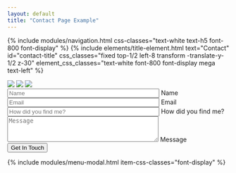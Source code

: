 ```yaml
---
layout: default
title: "Contact Page Example"
---
```


{% include modules/navigation.html css-classes="text-white text-h5 font-800 font-display" %}
{% include elements/title-element.html 
    text="Contact"
    id="contact-title"
    css_classes="fixed top-1/2 left-8 transform -translate-y-1/2 z-30"
    element_css_classes="text-white font-800 font-display mega text-left" 
%}
<div id="contact-form" class="section content-container relative z-20 w-screen mx-auto">
    <div class="contact-container grid grid-cols-2 gap-4 h-screen justify-items-center place-items-center">
        <div class="contact-image-carousel p-4 w-full h-full relative">
            <img src="https://images.squarespace-cdn.com/content/v1/5dce0508d40dcb3d649e5030/ebd46804-5930-4aae-930b-ebcc78c4361c/03032022_Sorel_KenticImpactSandal_3623_4x5.jpg" class="carousel-image w-full opacity-0" data-mouse-x="0.1" data-mouse-y="0.2">
            <img src="https://images.squarespace-cdn.com/content/v1/5dce0508d40dcb3d649e5030/1613151812831-4RW73H9VU2T3CORZTH3J/Bubly_PrideMedia_102020_4020.JPG" class="carousel-image w-full opacity-0" data-mouse-x="0.1" data-mouse-y="0.2">
            <img src="https://images.squarespace-cdn.com/content/v1/5dce0508d40dcb3d649e5030/1613076501632-TH6XC6TR3R7G10ZANBP6/Samsung+HyperFast+Photoshoot+1.jpg" class="carousel-image w-full opacity-0" data-mouse-x="0.1" data-mouse-y="0.2">
        </div>
        <div class="about-description text-white text-h4 p-4">
            <form action="/#wpcf7-f7-o1" method="post" class="wpcf7-form init" novalidate="novalidate" data-status="init">
                <div style="display: none;">
                <input type="hidden" name="_wpcf7" value="7">
                <input type="hidden" name="_wpcf7_version" value="5.6.4">
                <input type="hidden" name="_wpcf7_locale" value="en_US">
                <input type="hidden" name="_wpcf7_unit_tag" value="wpcf7-f7-o1">
                <input type="hidden" name="_wpcf7_container_post" value="0">
                <input type="hidden" name="_wpcf7_posted_data_hash" value="">
                <input type="hidden" name="_wpcf7_recaptcha_response" value="03AEkXODCxyd8_drWjm_3cnoXZAWH12KOtpWV1Yz-jHLHTEhUsg88Ym8_ffWQjbB3DX5tTVA3xsi8G3iczOddOiT50jYhtP2MvFn9vmgzsZS3jVDS9QpF7UjYwJvXb5h2U5HxY2TJwRh8MPMW7uBzbkEjdXna-76Te9wptPh_Prn644A-bXvQerscVDxapRnz07mz9uofd-ve4cmfb-5YD4qPPgXQLCfDmX2Dx0K4y3IZqnersJyts_LstPzH5r-gEGrF2nNYcj3u56J_xL3fklZ8ebZm0IlidNcEec6nWmuaig-hiXaUWzkGfg8ToG1CDnTcqf5FrQYTHNoRKsEE5olf8b5ilfv0KiJ07QPQ79273lW0reR6zZE94wnCmDwePYxmzDldWbSAiMVyO-ZbliPia4TkgJyaG3llMWchxLdz1aFrESfb_aa6fs3HkTKM8HuAU46bUNif_s8szYqEp3tRpyirMSPZpqckSWicpStMPy8ySNQp51LPpsJo0PAbBBw1cq5swzNS_">
                </div>
                <div id="name-form-field" class="floating-label-container relative">
                    <span class="wpcf7-form-control-wrap your-name block">
                        <input type="text" name="your-name" value="" size="40" class="wpcf7-form-control wpcf7-text wpcf7-validates-as-required peer" id="name" aria-required="true" aria-invalid="false" placeholder="Name">
                        <label for="name" class="peer-placeholder-shown:font-extralight peer-placeholder-shown:text-h2 peer-placeholder-shown:font-medium peer-placeholder-shown:top-0 peer-focus:-top-0 peer-focus:text-white peer-focus:text-p">Name</label>
                    </span>
                </div>
                <div id="email-form-field" class="floating-label-container relative mt-12">
                    <span class="wpcf7-form-control-wrap your-email block">
                        <input type="email" name="your-email" value="" size="40" class="wpcf7-form-control wpcf7-text wpcf7-email wpcf7-validates-as-required wpcf7-validates-as-email peer" id="email" aria-required="true" aria-invalid="false" placeholder="Email">
                        <label for="email" class="peer-placeholder-shown:font-extralight peer-placeholder-shown:text-h2 peer-placeholder-shown:font-medium peer-placeholder-shown:top-0 peer-focus:-top-0 peer-focus:text-white peer-focus:text-p">Email</label>
                    </span>
                </div>
                <div id="email-form-field" class="floating-label-container relative mt-12">
                    <span class="wpcf7-form-control-wrap your-email block">
                        <input type="text" name="how-you-found-me" value="" size="40" class="wpcf7-form-control wpcf7-text wpcf7-email wpcf7-validates-as-required wpcf7-validates-as-email peer" id="how-you-found-me" aria-required="true" aria-invalid="false" placeholder="How did you find me?">
                        <label for="how-you-found-me" class="peer-placeholder-shown:font-extralight peer-placeholder-shown:text-h2 peer-placeholder-shown:font-medium peer-placeholder-shown:top-0 peer-focus:-top-0 peer-focus:text-white peer-focus:text-p">How did you find me?</label>
                    </span>
                </div>
                <div id="message-form-field" class="floating-label-container relative mt-12">
                    <span class="wpcf7-form-control-wrap your-message block">
                        <textarea name="your-message" cols="40" rows="1" class="wpcf7-form-control wpcf7-textarea wpcf7-validates-as-required peer" id="message" aria-required="true" aria-invalid="false" placeholder="Message" style="height: 58px;"></textarea> 
                        <label for="message" class="peer-placeholder-shown:font-extralight peer-placeholder-shown:text-h2 peer-placeholder-shown:font-medium peer-placeholder-shown:top-0 peer-focus:-top-0 peer-focus:text-white peer-focus:text-p">Message</label>
                    </span>
                </div>
                <div class="flex-row justify-center md:justify-start items-center mt-12">
                    <input type="submit" value="Get In Touch" class="wpcf7-form-control has-spinner wpcf7-submit btn right-arrow text-h5 go-btn"><span class="wpcf7-spinner"></span>
                </div>
                <div class="wpcf7-response-output" aria-hidden="true"></div>
            </form>
        </div>
    </div>
</div>

{% include modules/menu-modal.html item-css-classes="font-display" %}